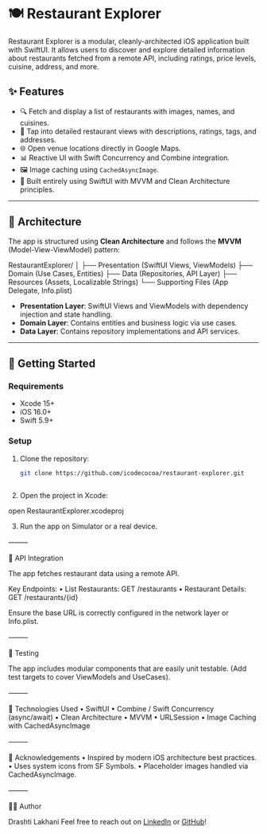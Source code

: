 # 🍽️ Restaurant Explorer

Restaurant Explorer is a modular, cleanly-architected iOS application built with SwiftUI. It allows users to discover and explore detailed information about restaurants fetched from a remote API, including ratings, price levels, cuisine, address, and more.

## ✨ Features

- 🔍 Fetch and display a list of restaurants with images, names, and cuisines.
- 📍 Tap into detailed restaurant views with descriptions, ratings, tags, and addresses.
- 🌐 Open venue locations directly in Google Maps.
- 📊 Reactive UI with Swift Concurrency and Combine integration.
- 🖼️ Image caching using `CachedAsyncImage`.
- 📱 Built entirely using SwiftUI with MVVM and Clean Architecture principles.

---

## 🧱 Architecture

The app is structured using **Clean Architecture** and follows the **MVVM** (Model-View-ViewModel) pattern:

RestaurantExplorer/
│
├── Presentation (SwiftUI Views, ViewModels)
├── Domain (Use Cases, Entities)
├── Data (Repositories, API Layer)
├── Resources (Assets, Localizable Strings)
└── Supporting Files (App Delegate, Info.plist)

- **Presentation Layer**: SwiftUI Views and ViewModels with dependency injection and state handling.
- **Domain Layer**: Contains entities and business logic via use cases.
- **Data Layer**: Contains repository implementations and API services.

---

## 🚀 Getting Started

### Requirements

- Xcode 15+
- iOS 16.0+
- Swift 5.9+

### Setup

1. Clone the repository:
   ```bash
   git clone https://github.com/icodecocoa/restaurant-explorer.git
	
 2.	Open the project in Xcode:

open RestaurantExplorer.xcodeproj

3.	Run the app on Simulator or a real device.

⸻

📡 API Integration

The app fetches restaurant data using a remote API.

Key Endpoints:
	•	List Restaurants: GET /restaurants
	•	Restaurant Details: GET /restaurants/{id}

Ensure the base URL is correctly configured in the network layer or Info.plist.

⸻

🧪 Testing

The app includes modular components that are easily unit testable. (Add test targets to cover ViewModels and UseCases).

⸻

🧩 Technologies Used
	•	SwiftUI
	•	Combine / Swift Concurrency (async/await)
	•	Clean Architecture
	•	MVVM
	•	URLSession
	•	Image Caching with CachedAsyncImage

⸻

🙌 Acknowledgements
	•	Inspired by modern iOS architecture best practices.
	•	Uses system icons from SF Symbols.
	•	Placeholder images handled via CachedAsyncImage.

⸻

👩‍💻 Author

Drashti Lakhani
Feel free to reach out on 
[LinkedIn](https://www.linkedin.com/in/drashti-lakhani/) or [GitHub](https://github.com/icodecocoa)!
